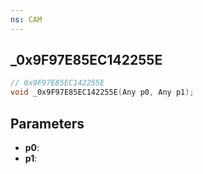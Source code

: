 ```yaml
---
ns: CAM
---
```

## _0x9F97E85EC142255E

```c
// 0x9F97E85EC142255E
void _0x9F97E85EC142255E(Any p0, Any p1);
```

## Parameters
* **p0**:
* **p1**:
